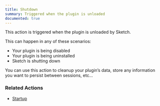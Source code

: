 ```yaml
---
title: Shutdown
summary: Triggered when the plugin is unloaded
documented: true
---
```


This action is triggered when the plugin is unloaded by Sketch.

This can happen in any of these scenarios:

- Your plugin is being disabled
- Your plugin is being uninstalled
- Sketch is shutting down

You can use this action to cleanup your plugin’s data, store any information you want to persist between sessions, etc…

### Related Actions

- [Startup](/reference/action/Startup/)
